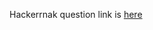 Hackerrnak question link is [here](https://www.hackerrank.com/contests/projecteuler/challenges/euler005)
